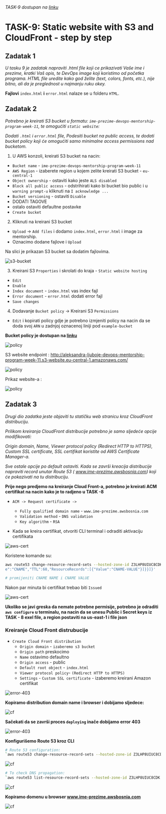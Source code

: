 *TASK-9 dostupan na [linku](https://github.com/allops-solutions/devops-aws-mentorship-program/issues/63)*

# TASK-9: Static website with S3 and CloudFront - step by step

## Zadatak 1
*U tasku 9 je zadatak napraviti .html file koji ce prikazivati Vaše ime i prezime, kratki Vaš opis, te DevOps image koji koristimo od početka programa. HTML file uredite kako god želite (text, colors, fonts, etc.), nije bitno, ali da je preglednost u najmanju ruku okey.*

**Fajlovi** `index.html` **i** `error.html` nalaze se u folderu `HTML`.

## Zadatak 2
*Potrebno je kreirati S3 bucket u formatu: `ime-prezime-devops-mentorship-program-week-11`, te omogućiti `static website`:*

*Dodati `.html` i `error.html` file,
Podesiti bucket na public access, te dodati bucket policy koji će omogućiti samo minimalne access permissions nad bucketom.*

1. U AWS konzoli, kreirati S3 bucket na nacin:
* `Bucket name` - `ime-prezime-devops-mentorship-program-week-11`
* `AWS Region` - izaberete region u kojem zelite kreirati S3 bucket -  `eu-central-1`
* `Object ownership` - ostaviti kako jeste `ALS disabled`
* `Block all public access` - odstrihirati kako bi bucket bio public i u `warning prompt-u` kliknuti na `I acknowledge ...`
* `Bucket versioning` - ostaviti `Disable`
* DODATI TAGOVE 
* ostalo ostaviti defaultne postavke
* `Create bucket`

2. Kliknuti na kreirani S3 bucket
*  `Upload` -> `Add files` i dodamo `index.html`, `error.html` i image za mentorship.
* Oznacimo dodane fajlove i `Upload`

Na slici je prikazan S3 bucket sa dodatim fajlovima.

![s3-bucket](files/public-s3-bucket.png)

3. Kreirani S3 `Properties` i skrolati do kraja - `Static website hosting` 
* `Edit`
* `Enable`
* `Index document` - `index.html` vas index fajl
* `Error document` - `error.html` dodati error fajl
* `Save changes`

4. Dodavanje `Bucket policy` -> Kreirani S3 `Permissions`
* `Edit` i kopirati policy gdje je potrebno izmjeniti policy na nacin da se doda svoj `ARN` u zadnjoj oznacenoj liniji pod `example-bucket`

**Bucket policy je dostupan na [linku](bucket-policy)**

![policy](files/s3-bucket-policy.png)

S3 website endpoint : http://aleksandra-ljuboje-devops-mentorship-program-week-11.s3-website.eu-central-1.amazonaws.com/

![policy](files/s3-endpoint.png)

Prikaz website-a :

![policy](files/s3-bucket-website.png)

## Zadatak 3

*Drugi dio zadatka jeste objaviti tu statičku web stranicu kroz CloudFront distribuciju.*

*Prilikom kreiranja CloudFront distribucije potrebno je samo sljedeće opcije modifikovati:*

*Origin domain,*
*Name,*
*Viewer protocol policy (Redirect HTTP to HTTPS),*
*Custom SSL certificate,*
*SSL certifikat koristite od AWS Certificate Manager-a.*

*Sve ostale opcije po default ostaviti. Kada se završi kreacija distribucije napraviti record unutar Route 53 ( www.ime-prezime.awsbosnia.com) koji će pokazivati na tu distribuciju.*


**Prije nego predjemo na kreiranje Cloud Front-a, potrebno je kreirati ACM certifikat na nacin kako je to radjeno u TASK -8**

* `ACM -> Request certificate ->`
    * `Fully qualified domain name` - `www.ime-prezime.awsbosnia.com`
    * `Validation method` - `DNS validation`
    * `Key algorithm` - `RSA`

* Kada se kreira certifikat, otvoriti CLI terminal i odraditi aktivaciju certifikata

![aws-cert](files/awscli-cf-d.png)

Koristene komande su:
```bash
aws route53 change-resource-record-sets --hosted-zone-id Z3LHP8UIUC8CDK --change-batch '{"Changes":[{"Action":"CREATE","ResourceRecordSet":{"Name":"CNAME -NAME","Typ
e":"CNAME","TTL":60,"ResourceRecords":[{"Value":"CNAME-VALUE"}]}}]}'

# promijeniti CNAME NAME i CNAME VALUE

```
Nakon par minuta bi certifikat trebao biti `Issued`

![aws-cert](files/aws-certificate.png)

**Ukoliko se javi greska da nemate potrebne permisije, potrebno je odraditi `aws configure` u terminalu, na nacin da se unesu Public i Secret keys iz TASK - 8 exel file, a region postaviti na us-east-1 i file json**

### Kreiranje Cloud Front distrubucije

* `Create Cloud Front distribution`
    * `Origin domain` - `izaberemo s3 bucket`
    * `Origin path` preskocimo
    * `Name` ostavimo defaultno
    * `Origin access` - public
    * `Default root object` - `index.html`
    * `Viewer protocol policy`-  `(Redirect HTTP to HTTPS)`
    * `Settings` - `Custom SSL certificate` - izaberemo kreirani Amazon certifikat

![error-403](files/cloud-front.png)

**Kopiramo distribution domain name i browser i dobijamo sljedece:**

![cf](files/cf-certificate.png)

**Sačekati da se završi proces `deploying` inače dobijamo error 403**

![error-403](files/error403.png)


**Konfigurišemo Route 53 kroz CLI**

```bash
# Route 53 configuration:
`aws route53 change-resource-record-sets --hosted-zone-id Z3LHP8UIUC8CDK --change-batch '{"Changes":[{"Action":"CREATE","ResourceRecordSet":{"Name":"www.aleksandra-ljuboje.awsbosnia.com","Type":"CNAME","TTL":60,"ResourceRecords":[{"Value":"https://dv97pz9qp7uan.cloudfront.net/"}]}}]}'` 
```
![cf](files/awscli-cf-d.png)

```bash
# To check DNS propagation:
`aws route53 list-resource-record-sets --hosted-zone-id Z3LHP8UIUC8CDK | jq '.ResourceRecordSets[] | select(.Name == "www.aleksandra-ljuboje.awsbosnia.com.") | {Name, Value}'`
```

![cf](files/cf-d.png)



**Kopiramo domenu u browser www.ime-prezime.awsbosnia.com**

![cf](files/www-aleksandra-ljuboje-awsbosnia-com.png)